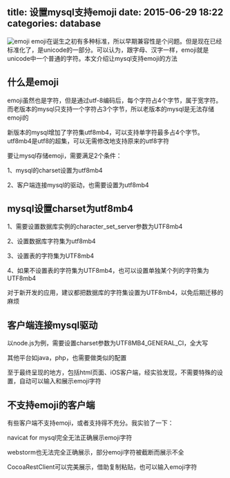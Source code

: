 title: 设置mysql支持emoji
date: 2015-06-29 18:22
categories: database
---
![emoji](http://pic.kyfxbl.com/a14.jpg)
emoji在诞生之初有多种标准，所以早期兼容性是个问题。但是现在已经标准化了，是unicode的一部分。可以认为，跟字母、汉字一样，emoji就是unicode中一个普通的字符。本文介绍让mysql支持emoji的方法
<!--more-->

## 什么是emoji

emoji虽然也是字符，但是通过utf-8编码后，每个字符占4个字节，属于宽字符。而老版本的mysql只支持一个字符占3个字节，所以老版本的mysql是无法存储emoji的

新版本的mysql增加了字符集utf8mb4，可以支持单字符最多占4个字节。utf8mb4是utf8的超集，可以无需修改地支持原来的utf8字符

要让mysql存储emoji，需要满足2个条件：

1、mysql的charset设置为utf8mb4

2、客户端连接mysql的驱动，也需要设置为utf8mb4

## mysql设置charset为utf8mb4

1、需要设置数据库实例的character_set_server参数为UTF8mb4

2、设置数据库字符集为utf8mb4

3、设置表的字符集为UTF8mb4

4、如果不设置表的字符集为UTF8mb4，也可以设置单独某个列的字符集为UTF8mb4

对于新开发的应用，建议都把数据库的字符集设置为UTF8mb4，以免后期迁移的麻烦

## 客户端连接mysql驱动

以node.js为例，需要设置charset参数为UTF8MB4_GENERAL_CI，全大写

其他平台如java，php，也需要做类似的配置

至于最终呈现的地方，包括html页面、iOS客户端，经实验发现，不需要特殊的设置，自动可以输入和展示emoji字符

## 不支持emoji的客户端

有些客户端不支持emoji，或者支持得不充分。我实验了一下：

navicat for mysql完全无法正确展示emoji字符

webstorm也无法完全正确展示，部分emoji字符被截断而展示不全

CocoaRestClient可以完美展示，借助复制粘贴，也可以输入emoji字符
